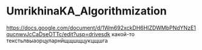 # UmrikhinaKA_Algorithmization
https://docs.google.com/document/d/1Wm692xckDH6HIZDWMbPNdYNzE1qucnwvJcCaDseOTTc/edit?usp=drivesdk
какой-то текстьлвыаорцуларнйщщшщцукцщшга
